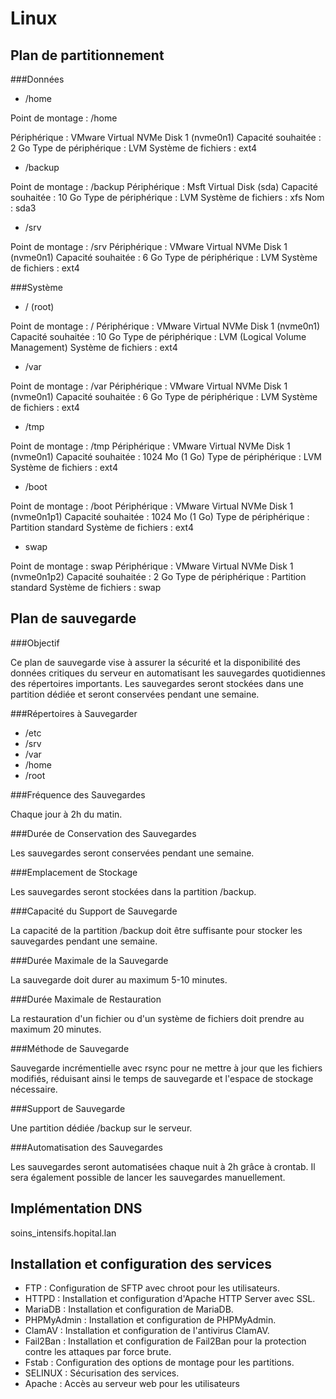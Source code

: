 # Linux
## Plan de partitionnement

###Données

- /home 

Point de montage : /home

Périphérique : VMware Virtual NVMe Disk 1 (nvme0n1)
Capacité souhaitée : 2 Go
Type de périphérique : LVM
Système de fichiers : ext4

- /backup 

Point de montage : /backup
Périphérique : Msft Virtual Disk (sda)
Capacité souhaitée : 10 Go
Type de périphérique : LVM
Système de fichiers : xfs
Nom : sda3

- /srv 

Point de montage : /srv
Périphérique : VMware Virtual NVMe Disk 1 (nvme0n1)
Capacité souhaitée : 6 Go
Type de périphérique : LVM
Système de fichiers : ext4

###Système

- / (root) 

Point de montage : /
Périphérique : VMware Virtual NVMe Disk 1 (nvme0n1)
Capacité souhaitée : 10 Go
Type de périphérique : LVM (Logical Volume Management)
Système de fichiers : ext4


- /var

Point de montage : /var
Périphérique : VMware Virtual NVMe Disk 1 (nvme0n1)
Capacité souhaitée : 6 Go
Type de périphérique : LVM
Système de fichiers : ext4



- /tmp 

Point de montage : /tmp
Périphérique : VMware Virtual NVMe Disk 1 (nvme0n1)
Capacité souhaitée : 1024 Mo (1 Go)
Type de périphérique : LVM
Système de fichiers : ext4


- /boot 

Point de montage : /boot
Périphérique : VMware Virtual NVMe Disk 1 (nvme0n1p1)
Capacité souhaitée : 1024 Mo (1 Go)
Type de périphérique : Partition standard
Système de fichiers : ext4


- swap 

Point de montage : swap
Périphérique : VMware Virtual NVMe Disk 1 (nvme0n1p2)
Capacité souhaitée : 2 Go
Type de périphérique : Partition standard
Système de fichiers : swap


## Plan de sauvegarde

###Objectif

Ce plan de sauvegarde vise à assurer la sécurité et la disponibilité des données critiques du serveur en automatisant les sauvegardes quotidiennes des répertoires importants. Les sauvegardes seront stockées dans une partition dédiée et seront conservées pendant une semaine.

###Répertoires à Sauvegarder

- /etc
- /srv
- /var
- /home
- /root

###Fréquence des Sauvegardes

Chaque jour à 2h du matin.

###Durée de Conservation des Sauvegardes

Les sauvegardes seront conservées pendant une semaine.

###Emplacement de Stockage

Les sauvegardes seront stockées dans la partition /backup.

###Capacité du Support de Sauvegarde

La capacité de la partition /backup doit être suffisante pour stocker les sauvegardes pendant une semaine.

###Durée Maximale de la Sauvegarde

La sauvegarde doit durer au maximum 5-10 minutes.

###Durée Maximale de Restauration

La restauration d'un fichier ou d'un système de fichiers doit prendre au maximum 20 minutes.

###Méthode de Sauvegarde

Sauvegarde incrémentielle avec rsync pour ne mettre à jour que les fichiers modifiés, réduisant ainsi le temps de sauvegarde et l'espace de stockage nécessaire.

###Support de Sauvegarde

Une partition dédiée /backup sur le serveur.

###Automatisation des Sauvegardes

Les sauvegardes seront automatisées chaque nuit à 2h grâce à crontab. Il sera également possible de lancer les sauvegardes manuellement.

## Implémentation DNS
soins_intensifs.hopital.lan

## Installation et configuration des services

- FTP : Configuration de SFTP avec chroot pour les utilisateurs.
- HTTPD : Installation et configuration d'Apache HTTP Server avec SSL.
- MariaDB : Installation et configuration de MariaDB.
- PHPMyAdmin : Installation et configuration de PHPMyAdmin.
- ClamAV : Installation et configuration de l'antivirus ClamAV.
- Fail2Ban : Installation et configuration de Fail2Ban pour la protection contre les attaques par force brute.
- Fstab : Configuration des options de montage pour les partitions.
- SELINUX : Sécurisation des services.
- Apache : Accès au serveur web pour les utilisateurs 

